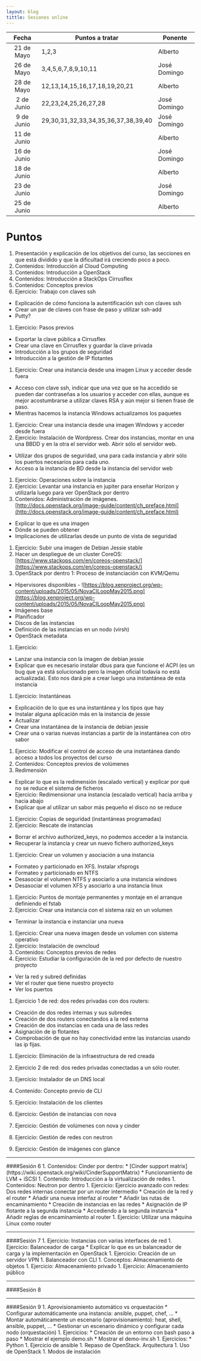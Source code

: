```yaml
---
layout: blog
tittle: Sesiones online
---
```


|Fecha|Puntos a tratar|Ponente|
|:---:|----------|--------|
|21 de Mayo| 1,2,3 |Alberto |
|26 de Mayo| 3,4,5,6,7,8,9,10,11 |José Domingo  |
|28 de Mayo| 12,13,14,15,16,17,18,19,20,21 | Alberto |
|2 de Junio| 22,23,24,25,26,27,28 | José Domingo |
|9 de Junio| 29,30,31,32,33,34,35,36,37,38,39,40 | José Domingo |
|11 de Junio|  | Alberto |
|16 de Junio| | José Domingo |
|18 de Junio|  | Alberto |
|23 de Junio|  | José Domingo |
|25 de Junio|  | Alberto |

# Puntos

1. Presentación y explicación de los objetivos del curso, las secciones en que está dividido y que la dificultad irá creciendo poco a poco.
1. Contenidos: Introducción al Cloud Computing
1. Contenidos: Introducción a OpenStack
1. Contenidos: Introducción a StackOps Cirrusflex
1. Contenidos: Conceptos previos
1. Ejercicio: Trabajo con claves ssh
 * Explicación de cómo funciona la autentificación ssh con claves ssh
 * Crear un par de claves con frase de paso y utilizar ssh-add
 * Putty?
1. Ejercicio: Pasos previos
 * Exportar la clave pública a Cirrusflex
 * Crear una clave en Cirrusflex y guardar la clave privada
 * Introducción a los grupos de seguridad
 * Introducción a la gestión de IP flotantes
1. Ejercicio: Crear una instancia desde una imagen Linux y acceder desde fuera
 * Acceso con clave ssh, indicar que una vez que se ha accedido se pueden dar contraseñas a los usuarios y acceder con ellas, aunque es mejor acostumbrarse a utilizar claves RSA y aún mejor si tienen frase de paso.
 * Mientras hacemos la instancia Windows actualizamos los paquetes 
1. Ejercicio: Crear una instancia desde una imagen Windows y acceder desde fuera
1. Ejercicio: Instalación de Wordpress. Crear dos instancias, montar en una una BBDD y en la otra el servidor web. Abrir sólo el servidor web.
 * Utilizar dos grupos de seguridad, una para cada instancia y abrir sólo los puertos necesarios para cada uno.
 * Acceso a la instancia de BD desde la instancia del servidor web
1. Ejercicio: Operaciones sobre la instancia
1. Ejercicio: Levantar una instancia en jupiter para enseñar Horizon y utilizarla luego para ver OpenStack por dentro
1. Contenidos: Administración de imágenes.[http://docs.openstack.org/image-guide/content/ch_preface.html](http://docs.openstack.org/image-guide/content/ch_preface.html)
 * Explicar lo que es una imagen
 * Dónde se pueden obtener
 * Implicaciones de utilizarlas desde un punto de vista de seguridad
1. Ejercicio: Subir una imagen de Debian Jessie stable
1. Hacer un despliegue de un cluster CoreOS: [https://www.stackops.com/en/coreos-openstack/](https://www.stackops.com/en/coreos-openstack/)
1. OpenStack por dentro 1: Proceso de instanciación con KVM/Qemu
 * Hipervisores disponibles - ![https://blog.xenproject.org/wp-content/uploads/2015/05/NovaCILoopMay2015.png](https://blog.xenproject.org/wp-content/uploads/2015/05/NovaCILoopMay2015.png)
 * Imágenes base
 * Planificador
 * Discos de las instancias
 * Definición de las instancias en un nodo (virsh)
 * OpenStack metadata
1. Ejercicio: 
 * Lanzar una instancia con la imagen de debian jessie
 * Explicar que es necesario instalar dbus para que funcione el ACPI (es un bug que ya está solucionado pero la imagen oficial todavía no está actualizada). Esto nos dará pie a crear luego una instantánea de esta instancia
1. Ejercicio: Instantáneas
 * Explicación de lo que es una instantánea y los tipos que hay
 * Instalar alguna aplicación más en la instancia de jessie
 * Actualizar
 * Crear una instantánea de la instancia de debian jessie
 * Crear una o varias nuevas instancias a partir de la instantánea con otro sabor
1. Ejercicio: Modificar el control de acceso de una instantánea dando acceso a todos los proyectos del curso
1. Contenidos: Conceptos previos de volúmenes
1. Redimensión
 * Explicar lo que es la redimensión (escalado vertical) y explicar por qué no se reduce el sistema de ficheros
 * Ejercicio: Redimensionar una instancia (escalado vertical) hacia arriba y hacia abajo
 * Explicar que al utilizar un sabor más pequeño el disco no se reduce
1. Ejercicio: Copias de seguridad (instantáneas programadas)
1. Ejercicio: Rescate de instancias
 * Borrar el archivo authorized_keys, no podemos acceder a la instancia.
 * Recuperar la instancia y crear un nuevo fichero authorized_keys
1. Ejercicio: Crear un volumen y asociación a una instancia
 * Formateo y particionado en XFS. Instalar xfsprogs
 * Formateo y particionado en NTFS
 * Desasociar el volumen NTFS y asociarlo a una instancia windows
 * Desasociar el volumen XFS y asociarlo a una instancia linux
1. Ejercicio: Puntos de montaje permanentes y montaje en el arranque definiendo el fstab
1. Ejercicio: Crear una instancia con el sistema raiz en un volumen
 * Terminar la instancia e instanciar una nueva
1. Ejercicio: Crear una nueva imagen desde un volumen con sistema operativo
1. Ejercicio: Instalación de owncloud
1. Contenidos: Conceptos previos de redes
1. Ejercicio: Estudiar la configuración de la red por defecto de nuestro proyecto
 * Ver la red y subred definidas
 * Ver el router que tiene nuestro proyecto
 * Ver los puertos
1. Ejercicio 1 de red: dos redes privadas con dos routers:
 * Creación de dos redes internas y sus subredes
 * Creación de dos routers conectandos a la red externa
 * Creación de dos instancias en cada una de lass redes
 * Asignación de ip flotantes
 * Comprobación de que no hay conectividad entre las instancias usando las ip fijas.
1. Ejercicio: Eliminación de la infraestructura de red creada

1. Ejercicio 2 de red: dos redes privadas conectadas a un sólo router.
1. Ejercicio: Instalador de un DNS local

1. Contenido: Concepto previo de CLI
1. Ejercicio: Instalación de los clientes
1. Ejercicio: Gestión de instancias con nova
1. Ejercicio: Gestión de volúmenes con nova y cinder
1. Ejercicio: Gestión de redes con neutron
1. Ejercicio: Gestión de imágenes con glance
<hr/>
####Sesión 6
1. Contenidos: Cinder por dentro:
 * [Cinder support matrix](https://wiki.openstack.org/wiki/CinderSupportMatrix)
 * Funcionamiento de LVM + iSCSI
1. Contenido: Introducción a la virtualización de redes
1. Contenidos: Neutron por dentro
1. Ejercicio: Ejercicio avanzado con redes: Dos redes internas conectar por un router intermedio
 * Creación de la red y el router
 * Añadir una nueva interfaz al router
 * Añadir las rutas de encaminamiento
 * Creación de instancias en las redes
 * Asignación de IP flotante a la segunda instancia
 * Accediendo a la segunda instancia
 * Añadir reglas de encaminamiento al router
1. Ejercicio: Utilizar una máquina Linux como router
<hr/>
####Sesión 7
1. Ejercicio: Instancias con varias interfaces de red
1. Ejercicio: Balanceador de carga
 * Explicar lo que es un balanceador de carga y la implementación en OpenStack
1. Ejercicio: Creación de un servidor VPN
1. Balanceador con CLI
1. Conceptos: Almacenamiento de objetos
1. Ejercicio: Almacenamiento privado
1. Ejercicio: Almacenamiento público 
<hr/>
####Sesión 8


<hr/>
####Sesión 9
1. Aprovisionamiento automático vs orquestación
 * Configurar automáticamente una instancia: ansible, puppet, chef, ...
 * Montar automáticamente un escenario (aprovisionamiento): heat, shell, ansible, puppet, ...
 * Gestionar un escenario dinámico y configurar cada nodo (orquestación)
1. Ejercicios:
 * Creación de un entorno con bash paso a paso
 * Mostrar el ejemplo demo.sh
 * Mostrar el demo-inv.sh
1. Ejercicios:
 * Python
1. Ejercicio de ansible
1. Repaso de OpenStack. Arquitectura
1. Uso de OpenStack
1. Modos de instalación




